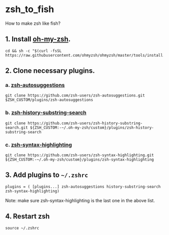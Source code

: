 # zsh_to_fish
How to make zsh like fish?


## 1. Install [oh-my-zsh](https://github.com/ohmyzsh/ohmyzsh).
```
cd && sh -c "$(curl -fsSL https://raw.githubusercontent.com/ohmyzsh/ohmyzsh/master/tools/install.sh)"
```

## 2. Clone necessary plugins.
### a. [zsh-autosuggestions](https://github.com/zsh-users/zsh-autosuggestions)
```
git clone https://github.com/zsh-users/zsh-autosuggestions.git $ZSH_CUSTOM/plugins/zsh-autosuggestions
```
### b. [zsh-history-substring-search](https://github.com/zsh-users/zsh-history-substring-search)
```
git clone https://github.com/zsh-users/zsh-history-substring-search.git ${ZSH_CUSTOM:-~/.oh-my-zsh/custom}/plugins/zsh-history-substring-search
```
### c. [zsh-syntax-highlighting](https://github.com/zsh-users/zsh-syntax-highlighting)
```
git clone https://github.com/zsh-users/zsh-syntax-highlighting.git ${ZSH_CUSTOM:-~/.oh-my-zsh/custom}/plugins/zsh-syntax-highlighting
```

## 3. Add plugins to `~/.zshrc`
```
plugins = ( [plugins...] zsh-autosuggestions history-substring-search zsh-syntax-highlighting)
```
Note: make sure zsh-syntax-highlighting is the last one in the above list.

## 4. Restart zsh
```
source ~/.zshrc
```
